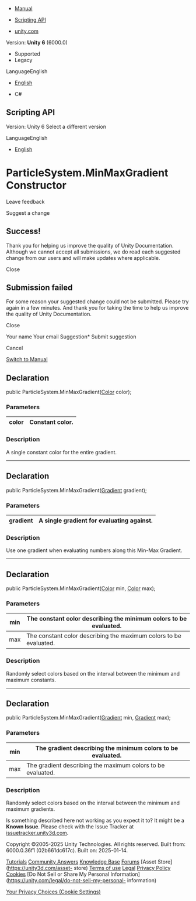 [ ]()

  * [Manual](../Manual/index.html)
  * [Scripting API](../ScriptReference/index.html)

  * [unity.com](https://unity.com/)

Version: **Unity 6** (6000.0)

  * Supported
  * Legacy

LanguageEnglish

  * [English]()

  * C#

[ ](https://docs.unity3d.com)

## Scripting API

Version: Unity 6 Select a different version

LanguageEnglish

  * [English]()

# ParticleSystem.MinMaxGradient Constructor

Leave feedback

Suggest a change

## Success!

Thank you for helping us improve the quality of Unity Documentation. Although
we cannot accept all submissions, we do read each suggested change from our
users and will make updates where applicable.

Close

## Submission failed

For some reason your suggested change could not be submitted. Please <a>try
again</a> in a few minutes. And thank you for taking the time to help us
improve the quality of Unity Documentation.

Close

Your name Your email Suggestion* Submit suggestion

Cancel

[Switch to Manual](../Manual/class-ParticleSystem.html "Go to ParticleSystem
Component in the Manual")

## Declaration

public ParticleSystem.MinMaxGradient([Color](Color.html) color);

### Parameters

color | Constant color.  
---|---  
  
### Description

A single constant color for the entire gradient.

* * *

## Declaration

public ParticleSystem.MinMaxGradient([Gradient](Gradient.html) gradient);

### Parameters

gradient | A single gradient for evaluating against.  
---|---  
  
### Description

Use one gradient when evaluating numbers along this Min-Max Gradient.

* * *

## Declaration

public ParticleSystem.MinMaxGradient([Color](Color.html) min,
[Color](Color.html) max);

### Parameters

min | The constant color describing the minimum colors to be evaluated.  
---|---  
max | The constant color describing the maximum colors to be evaluated.  
  
### Description

Randomly select colors based on the interval between the minimum and maximum
constants.

* * *

## Declaration

public ParticleSystem.MinMaxGradient([Gradient](Gradient.html) min,
[Gradient](Gradient.html) max);

### Parameters

min | The gradient describing the minimum colors to be evaluated.  
---|---  
max | The gradient describing the maximum colors to be evaluated.  
  
### Description

Randomly select colors based on the interval between the minimum and maximum
gradients.

Is something described here not working as you expect it to? It might be a
**Known Issue**. Please check with the Issue Tracker at
[issuetracker.unity3d.com](https://issuetracker.unity3d.com).

Copyright ©2005-2025 Unity Technologies. All rights reserved. Built from:
6000.0.36f1 (02b661dc617c). Built on: 2025-01-14.

[Tutorials](https://unity3d.com/learn) [Community
Answers](https://answers.unity3d.com) [Knowledge
Base](https://support.unity3d.com/hc/en-us)
[Forums](https://forum.unity3d.com) [Asset Store](https://unity3d.com/asset-
store) [Terms of use](https://docs.unity3d.com/Manual/TermsOfUse.html)
[Legal](https://unity.com/legal) [Privacy
Policy](https://unity.com/legal/privacy-policy)
[Cookies](https://unity.com/legal/cookie-policy) [Do Not Sell or Share My
Personal Information](https://unity.com/legal/do-not-sell-my-personal-
information)

[Your Privacy Choices (Cookie Settings)](javascript:void\(0\);)

